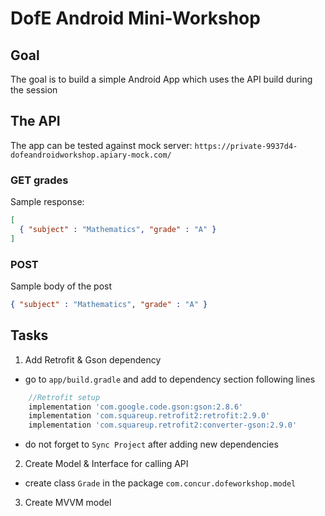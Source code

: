 # DofE Android Mini-Workshop

## Goal
The goal is to build a simple Android App which uses the API build during the session

## The API
The app can be tested against mock server: 
```https://private-9937d4-dofeandroidworkshop.apiary-mock.com/```

### GET grades
Sample response:
```json
[
  { "subject" : "Mathematics", "grade" : "A" }
]
```

### POST
Sample body of the post
```json
{ "subject" : "Mathematics", "grade" : "A" }
```


## Tasks
1. Add Retrofit & Gson dependency
- go to `app/build.gradle` and add to dependency section following lines
```groovy
    //Retrofit setup
    implementation 'com.google.code.gson:gson:2.8.6'
    implementation 'com.squareup.retrofit2:retrofit:2.9.0'
    implementation 'com.squareup.retrofit2:converter-gson:2.9.0'
```
- do not forget to `Sync Project` after adding new dependencies

2. Create Model & Interface for calling API
- create class `Grade` in the package `com.concur.dofeworkshop.model`
3. Create MVVM model 